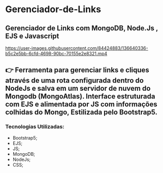 # Gerenciador-de-Links
## Gerenciador de Links com MongoDB, Node.Js , EJS e Javascript


https://user-images.githubusercontent.com/84424883/136640336-b5c2e5bb-6cfd-4698-90bc-70155e2e8321.mp4



## 👉 Ferramenta para gerenciar links e cliques através de uma rota configurada dentro do NodeJs e salva em um servidor de nuvem do Mongodb (MongoAtlas). Interface estruturada com EJS e alimentada por JS com informações colhidas do Mongo, Estilizada pelo Bootstrap5.

### Tecnologias Utilizadas:<br>
- Bootstrap5;
- EJS;
- JS;
- MongoDB;
- NodeJs;
- CSS;
